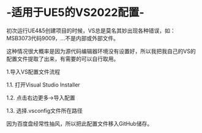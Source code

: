 # -适用于UE5的VS2022配置-
初次运行UE4&5创建项目的时候，VS总是莫名其妙出现各种错误，如：MSB3073代码9009，...不是内部或外部文件。

这种情况很大概率是因为源代码编辑器环境没有设置好，所以我把我自己的VS的配置文件提取了出来，有需要的可以自行取用。

1.导入VS配置文件流程

1.1. 打开Visual Studio Installer

1.2. 点击右边更多→导入配置

1.3. 选择.vsconfig文件所在路径

因为百度盘经常性抽风，所以把此配置文件移入GitHub储存。
